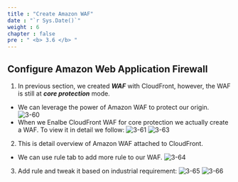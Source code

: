 ```yaml
---
title : "Create Amazon WAF"
date : "`r Sys.Date()`"
weight : 6
chapter : false
pre : " <b> 3.6 </b> "
---
```


## Configure Amazon Web Application Firewall
1. In previous section, we created ***WAF*** with CloudFront, however, the WAF is still at ***core protection*** mode.
- We can leverage the power of Amazon WAF to protect our origin.
![3-60](/images/3/Img3_60.png?width=90c)
- When we Enalbe CloudFront WAF for core protection we actually create a WAF. To view it in detail we follow:
![3-61](/images/3/Img3_61.png?width=90c)
![3-63](/images/3/Img3_63.png?width=90c)
2. This is detail overview of Amazon WAF attached to CloudFront.
- We can use rule tab to add more rule to our WAF.
![3-64](/images/3/Img3_64.png?width=90c)
3. Add rule and tweak it based on industrial requirement:
![3-65](/images/3/Img3_65.png?width=90c)
![3-66](/images/3/Img3_65.png?width=90c)